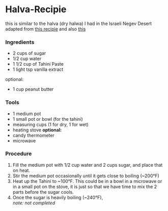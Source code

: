 # Halva-Recipie
this is similar to the halva (dry halwa) I had in the Israeli Negev Desert  
adapted from [this recipie](https://youtu.be/64_ckmBf01M) and also [this](https://youtu.be/sfAaV5EGfYY)

### Ingredients  
- 2 cups of sugar
- 1/2 cup water
- 1 1/2 cup of Tahini Paste
- 1 light tsp vanilla extract  

optional:  
- 1 cup peanut butter

### Tools
- 1 medium pot
- 1 small pot or bowl (for the tahini)
- measuring cups (1 for dry, 1 for wet)  
- heating stove
__optional:__  
- candy thermometer
- microwave

### Procedure
1. Fill the medium pot with 1/2 cup water and 2 cups sugar, and place that on heat. 
2. Stir the medium pot occasionally until it gets close to boiling (~200°F)
3. Heat up the Tahini to ~100°F. This could be in a bowl in a microwave or in a small pot on the stove, it is just so that we have time to mix the 2 parts before the sugar cools. 
4. Once the sugar is heavily boiling (~240°F),   
_note: not completed_
